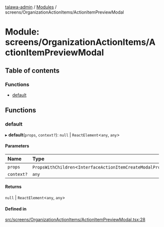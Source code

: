 [talawa-admin](../README.md) / [Modules](../modules.md) / screens/OrganizationActionItems/ActionItemPreviewModal

# Module: screens/OrganizationActionItems/ActionItemPreviewModal

## Table of contents

### Functions

- [default](screens_OrganizationActionItems_ActionItemPreviewModal.md#default)

## Functions

### default

▸ **default**(`props`, `context?`): ``null`` \| `ReactElement`\<`any`, `any`\>

#### Parameters

| Name | Type |
| :------ | :------ |
| `props` | `PropsWithChildren`\<`InterfaceActionItemCreateModalProps`\> |
| `context?` | `any` |

#### Returns

``null`` \| `ReactElement`\<`any`, `any`\>

#### Defined in

[src/screens/OrganizationActionItems/ActionItemPreviewModal.tsx:28](https://github.com/git-init-priyanshu/talawa-admin-clone/blob/d03f5ca/src/screens/OrganizationActionItems/ActionItemPreviewModal.tsx#L28)
